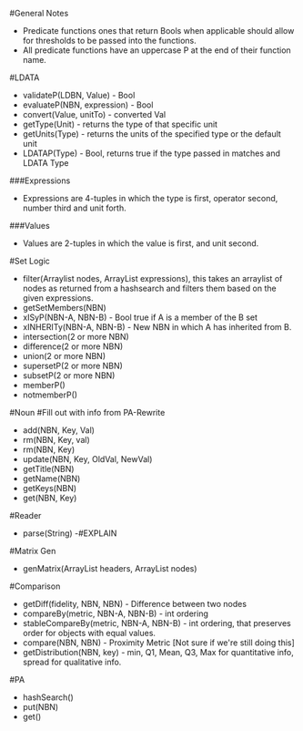 #General Notes
- Predicate functions ones that return Bools when applicable should allow for thresholds to be passed into the functions.
- All predicate functions have an uppercase P at the end of their function name.





#LDATA
- validateP(LDBN, Value) - Bool
- evaluateP(NBN, expression) - Bool
- convert(Value, unitTo) - converted Val
- getType(Unit) - returns the type of that specific unit
- getUnits(Type) - returns the units of the specified type or the default unit
- LDATAP(Type) - Bool, returns true if the type passed in matches and LDATA Type

###Expressions

- Expressions are 4-tuples in which the type is first, operator second, number third and unit forth.

###Values

- Values are 2-tuples in which the value is first, and unit second.

#Set Logic

- filter(Arraylist<NBN> nodes, ArrayList<expression> expressions), this takes an arraylist of nodes as returned from a hashsearch and filters them based on the given expressions.
- getSetMembers(NBN)
- xISyP(NBN-A, NBN-B) - Bool true if A is a member of the B set
- xINHERITy(NBN-A, NBN-B) - New NBN in which A has inherited from B.
- intersection(2 or more NBN)
- difference(2 or more NBN)
- union(2 or more NBN)
- supersetP(2 or more NBN)
- subsetP(2 or more NBN)
- memberP()
- notmemberP()

#Noun #Fill out with info from PA-Rewrite

- add(NBN, Key, Val)
- rm(NBN, Key, val)
- rm(NBN, Key)
- update(NBN, Key, OldVal, NewVal)
- getTitle(NBN)
- getName(NBN)
- getKeys(NBN)
- get(NBN, Key)

#Reader

- parse(String) -#EXPLAIN

#Matrix Gen

- genMatrix(ArrayList<String> headers, ArrayList<NBN> nodes)

#Comparison

- getDiff(fidelity, NBN, NBN) - Difference between two nodes
- compareBy(metric, NBN-A, NBN-B) - int ordering
- stableCompareBy(metric, NBN-A, NBN-B) - int ordering, that preserves order for objects with equal values.
- compare(NBN, NBN) - Proximity Metric [Not sure if we're still doing this]
- getDistribution(NBN, key) - min, Q1, Mean, Q3, Max for quantitative info, spread for qualitative info.

#PA

- hashSearch()
- put(NBN)
- get()
